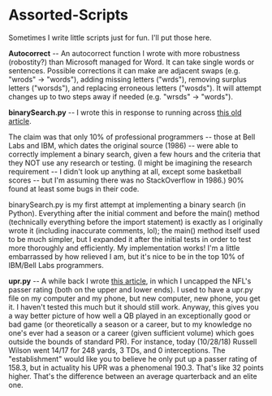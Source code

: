 # Assorted-Scripts
Sometimes I write little scripts just for fun. I'll put those here.

<b>Autocorrect</b> -- An autocorrect function I wrote with more robustness (robostity?) than Microsoft managed for Word. It can take single words or sentences. Possible corrections it can make are adjacent swaps (e.g. "wrods" -> "words"), adding missing letters ("wrds"), removing surplus letters ("worsds"), and replacing erroneous letters ("wosds"). It will attempt changes up to two steps away if needed (e.g. "wrsds" -> "words").

<b>binarySearch.py</b> -- I wrote this in response to running across <a href="https://reprog.wordpress.com/2010/04/19/are-you-one-of-the-10-percent/">this old article</a>.

The claim was that only 10% of professional programmers -- those at Bell Labs and IBM, which dates the original source (1986) -- were able to correctly implement a binary search, given a few hours and the criteria that they NOT use any research or testing. (I might be imagining the research requirement -- I didn't look up anything at all, except some basketball scores -- but I'm assuming there was no StackOverflow in 1986.) 90% found at least some bugs in their code.

binarySearch.py is my first attempt at implementing a binary search (in Python). Everything after the initial comment and before the main() method (technically everything before the import statement) is exactly as I originally wrote it (including inaccurate comments, lol); the main() method itself used to be much simpler, but I expanded it after the initial tests in order to test more thoroughly and efficiently. My implementation works! I'm a little embarrassed by how relieved I am, but it's nice to be in the top 10% of IBM/Bell Labs programmers.

<b>upr.py</b> -- A while back I wrote <a href="https://annathesportswriter.blogspot.com/2014/09/introducing-true-passer-rating.html">this article</a>, in which I uncapped the NFL's passer rating (both on the upper and lower ends). I used to have a upr.py file on my computer and my phone, but new computer, new phone, you get it. I haven't tested this much but it should still work. Anyway, this gives you a way better picture of how well a QB played in an exceptionally good or bad game (or theoretically a season or a career, but to my knowledge no one's ever had a season or a career (given sufficient volume) which goes outside the bounds of standard PR). For instance, today (10/28/18) Russell Wilson went 14/17 for 248 yards, 3 TDs, and 0 interceptions. The "establishment" would like you to believe he only put up a passer rating of 158.3, but in actuality his UPR was a phenomenal 190.3. That's like 32 points higher. That's the difference between an average quarterback and an elite one.
